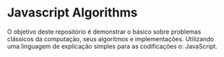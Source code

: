 # Javascript Algorithms

O objetivo deste repositório é demonstrar o básico sobre problemas clássicos da computação, seus algoritmos e implementações. Utilizando uma linguagem de explicação simples para as codificações o:  JavaScript.
